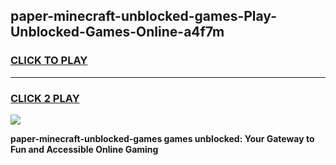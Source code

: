 
## paper-minecraft-unblocked-games-Play-Unblocked-Games-Online-a4f7m
<h3>
<a href="https://premium76.site?title=paper-minecraft-unblocked-games&ref=24A">CLICK TO PLAY</a></h3>
<hr>

<h3>
<a href="https://premium76.site?title=paper-minecraft-unblocked-games&ref=24A">CLICK 2 PLAY</a>
  
</h3>

<a href="https://premium76.site?title=paper-minecraft-unblocked-games&ref=24A"><img src="https://clearcache.store/games.png"></a>


**paper-minecraft-unblocked-games games unblocked: Your Gateway to Fun and Accessible Online Gaming**
